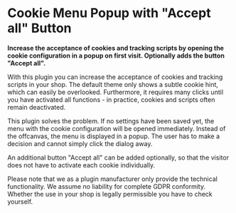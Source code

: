 # Cookie Menu Popup with "Accept all" Button

**Increase the acceptance of cookies and tracking scripts by opening the cookie configuration in a popup on first visit. Optionally adds the button "Accept all".**

With this plugin you can increase the acceptance of cookies and tracking scripts in your shop. The default theme only shows a subtle cookie hint, which can easily be overlooked. Furthermore, it requires many clicks until you have activated all functions - in practice, cookies and scripts often remain deactivated.



This plugin solves the problem. If no settings have been saved yet, the menu with the cookie configuration will be opened immediately. Instead of the offcanvas, the menu is displayed in a popup. The user has to make a decision and cannot simply click the dialog away.



An additional button "Accept all" can be added optionally, so that the visitor does not have to activate each cookie individually.



Please note that we as a plugin manufacturer only provide the technical functionality. We assume no liability for complete GDPR conformity. Whether the use in your shop is legally permissible you have to check yourself.
